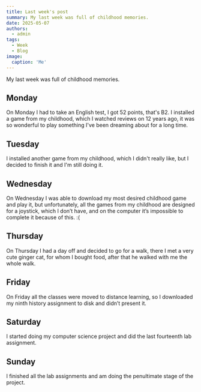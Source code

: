 ```yaml
---
title: Last week's post
summary: My last week was full of childhood memories.
date: 2025-05-07
authors:
  - admin
tags:
  - Week
  - Blog
image:
  caption: 'Me'
---
```


My last week was full of childhood memories.

## Monday

On Monday I had to take an English test, I got 52 points, that's B2. I installed a game from my childhood, which I watched reviews on 12 years ago, it was so wonderful to play something I've been dreaming about for a long time.

## Tuesday

I installed another game from my childhood, which I didn't really like, but I decided to finish it and I'm still doing it.

## Wednesday

On Wednesday I was able to download my most desired childhood game and play it, but unfortunately, all the games from my childhood are designed for a joystick, which I don’t have, and on the computer it’s impossible to complete it because of this. :(

## Thursday

On Thursday I had a day off and decided to go for a walk, there I met a very cute ginger cat, for whom I bought food, after that he walked with me the whole walk.

## Friday

On Friday all the classes were moved to distance learning, so I downloaded my ninth history assignment to disk and didn’t present it.

## Saturday

I started doing my computer science project and did the last fourteenth lab assignment.

## Sunday

I finished all the lab assignments and am doing the penultimate stage of the project.
